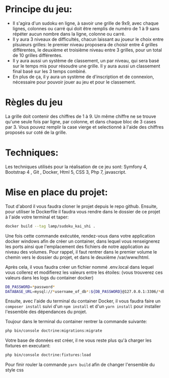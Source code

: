 # Principe du jeu:

- Il s'agira d'un sudoku en ligne, à savoir une grille de 9x9, avec chaque lignes, colonnes ou carré qui doit être remplis de numéro de 1 à 9 sans répéter aucun nombre dans la ligne, colonne ou carré.
- Il y aura 3 niveaux de difficultés, chacun laissant au joueur le choix entre plsuieurs grilles: le premier niveau proposera de choisir entre 4 grilles différentes, le deuxième et troisième niveau entre 3 grilles, pour un total de 10 grilles différentes.
- Il y aura aussi un système de classement, un par niveau, qui sera basé sur le temps mis pour résoudre une grille. Il y aura aussi un classement final basé sur les 3 temps combiné.
- En plus de ça, il y aura un système de d'inscription et de connexion, nécessaire pour pouvoir jouer au jeu et pour le classement.

# Règles du jeu

La grille doit contenir des chiffres de 1 à 9. Un même chiffre ne se trouve qu'une seule fois par ligne, par colonne, et dans chaque bloc de 3 cases par 3. Vous pouvez remplir la case vierge et selectionné à l'aide  des chiffres proposés sur coté de la grille. 

# Techniques:

Les techniques utilisés pour la réalisation de ce jeu sont:
 Symfony 4, Bootstrap 4 , Git , Docker, Html 5, CSS 3, Php 7, javascript.
 
# Mise en place du projet: 

Tout d'abord il vous faudra cloner le projet depuis le repo github.
Ensuite, pour utiliser le Dockerfile il faudra vous rendre dans le dossier de ce projet à l'aide votre terminal et taper:

```bash
docker build --tag lamp/sudoku_kai_shi .
```
Une fois cette commande exécutée, rendez-vous dans votre application docker windows afin de créer un container, dans lequel vous renseignerez les ports ainsi que l'emplacement des fichiers de notre application au niveau des volumes.
Pour rappel, il faut rentrer dans le premier volume le chemin vers le dossier du projet, et dans le deuxième /var/www/html.

Après cela, il vous faudra créer un fichier nommé .env.local dans lequel vous collerez et modifierez les valeurs entre les étoiles: (vous trouverez ces valeurs dans les logs du container docker)
```bash
DB_PASSWORD=*password*
DATABASE_URL=mysql://*username_of_db*:${DB_PASSWORD}@127.0.0.1:3306/*db_name*?serverVersion=mariadb-10.3.25
```

Ensuite, avec l'aide du terminal du container Docker, il vous faudra faire un ``` composer install ``` suivi d'un ``` npm install ``` et d'un ``` yarn install ``` pour installer l'essemble des dépendances du projet.

Toujour dans le terminal du container rentrer la commande suivante:
```bash
php bin/console doctrine:migrations:migrate
```

Votre base de données est créer, il ne vous reste plus qu'à charger les fixtures en executant:
```bash
php bin/console doctrine:fixtures:load
```

Pour finir rouler la commande  ``` yarn build ``` afin de changer l'ensemble du style css 

